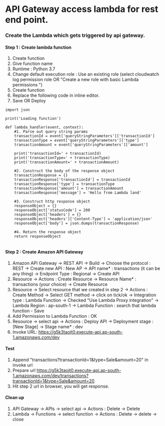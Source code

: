 # API Gateway access lambda for rest end point.

### Create the Lambda which gets triggered by api gateway.

#### Step 1 : Create lambda function

1. Create function
2. Give function name
3. Runtime : Python 3.7
4. Change default execution role : Use an existing role (select cloudwatch log permission role OR "Create a new role with basic Lambda permissions
")
5. Create function
6. Replace the following code in inline editor.
7. Save OR Deploy

```
import json

print('Loading function')

def lambda_handler(event, context):
	#1. Parse out query string params
	transactionId = event['queryStringParameters']['transactionId']
	transactionType = event['queryStringParameters']['type']
	transactionAmount = event['queryStringParameters']['amount']

	print('transactionId=' + transactionId)
	print('transactionType=' + transactionType)
	print('transactionAmount=' + transactionAmount)

	#2. Construct the body of the response object
	transactionResponse = {}
	transactionResponse['transactionId'] = transactionId
	transactionResponse['type'] = transactionType
	transactionResponse['amount'] = transactionAmount
	transactionResponse['message'] = 'Hello from Lambda land'

	#3. Construct http response object
	responseObject = {}
	responseObject['statusCode'] = 200
	responseObject['headers'] = {}
	responseObject['headers']['Content-Type'] = 'application/json'
	responseObject['body'] = json.dumps(transactionResponse)

	#4. Return the response object
	return responseObject


```

#### Step 2 : Create Amazon API Gateway
1. Amazon API Gateway -> REST API -> Build -> Choose the protocol :  REST -> Create new API : New AP -> API name* : transactions (it can be any thing) -> Endpoint Type : Regional -> Create API
2. Resource -> Actions : Create Resource -> Resource Name* : transactions (your choice) -> Create Resource
3. Resource -> Select resource that we created in step 2 -> Actions : Create Method -> Select GET method -> click on tick/ok -> Integration type :  Lambda Function -> Checked "Use Lambda Proxy integration" -> Lambda Region : ap-south-1 -> Lambda Function : search that lambda function - Save
4. Add Permission to Lambda Function : OK
5. Resource -> select api -> Actions : Deploy API -> Deployment stage : [New Stage] -> Stage name* : dev
7. Invoke URL: https://g5k3taojt0.execute-api.ap-south-1.amazonaws.com/dev

#### Test 
1. Append "transactions?transactionId=1&type=Sale&amount=20" in invoke url
2. Prepare url https://g5k3taojt0.execute-api.ap-south-1.amazonaws.com/dev/transactions?transactionId=1&type=Sale&amount=20
3. Hit step 2 url in browser, you will get response.


#### Clean up
1. API Gateway -> APIs -> select api -> Actions : Delete -> Delete
2. Lambda -> Functions -> select function -> Actions : Delete -> delete -> close
